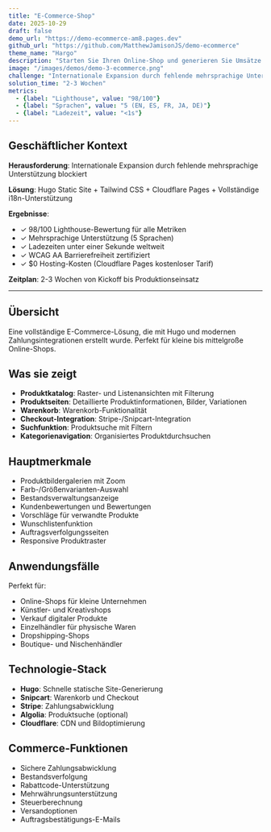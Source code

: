 ```yaml
---
title: "E-Commerce-Shop"
date: 2025-10-29
draft: false
demo_url: "https://demo-ecommerce-am8.pages.dev"
github_url: "https://github.com/MatthewJamisonJS/demo-ecommerce"
theme_name: "Hargo"
description: "Starten Sie Ihren Online-Shop und generieren Sie Umsätze in Wochen, nicht Monaten. Professionelle Produktpräsentationen, reibungslose Checkout-Prozesse und mobiloptimierte Einkaufserlebnisse maximieren Konversionen und reduzieren Warenkorbabbrüche in 5 Sprachen."
image: "/images/demos/demo-3-ecommerce.png"
challenge: "Internationale Expansion durch fehlende mehrsprachige Unterstützung blockiert"
solution_time: "2-3 Wochen"
metrics:
  - {label: "Lighthouse", value: "98/100"}
  - {label: "Sprachen", value: "5 (EN, ES, FR, JA, DE)"}
  - {label: "Ladezeit", value: "<1s"}
---
```


## Geschäftlicher Kontext

**Herausforderung**: Internationale Expansion durch fehlende mehrsprachige Unterstützung blockiert

**Lösung**: Hugo Static Site + Tailwind CSS + Cloudflare Pages + Vollständige i18n-Unterstützung

**Ergebnisse**:
- ✓ 98/100 Lighthouse-Bewertung für alle Metriken
- ✓ Mehrsprachige Unterstützung (5 Sprachen)
- ✓ Ladezeiten unter einer Sekunde weltweit
- ✓ WCAG AA Barrierefreiheit zertifiziert
- ✓ $0 Hosting-Kosten (Cloudflare Pages kostenloser Tarif)

**Zeitplan**: 2-3 Wochen von Kickoff bis Produktionseinsatz

---

## Übersicht

Eine vollständige E-Commerce-Lösung, die mit Hugo und modernen Zahlungsintegrationen erstellt wurde. Perfekt für kleine bis mittelgroße Online-Shops.

## Was sie zeigt

- **Produktkatalog**: Raster- und Listenansichten mit Filterung
- **Produktseiten**: Detaillierte Produktinformationen, Bilder, Variationen
- **Warenkorb**: Warenkorb-Funktionalität
- **Checkout-Integration**: Stripe-/Snipcart-Integration
- **Suchfunktion**: Produktsuche mit Filtern
- **Kategorienavigation**: Organisiertes Produktdurchsuchen

## Hauptmerkmale

- Produktbildergalerien mit Zoom
- Farb-/Größenvarianten-Auswahl
- Bestandsverwaltungsanzeige
- Kundenbewertungen und Bewertungen
- Vorschläge für verwandte Produkte
- Wunschlistenfunktion
- Auftragsverfolgungsseiten
- Responsive Produktraster

## Anwendungsfälle

Perfekt für:
- Online-Shops für kleine Unternehmen
- Künstler- und Kreativshops
- Verkauf digitaler Produkte
- Einzelhändler für physische Waren
- Dropshipping-Shops
- Boutique- und Nischenhändler

## Technologie-Stack

- **Hugo**: Schnelle statische Site-Generierung
- **Snipcart**: Warenkorb und Checkout
- **Stripe**: Zahlungsabwicklung
- **Algolia**: Produktsuche (optional)
- **Cloudflare**: CDN und Bildoptimierung

## Commerce-Funktionen

- Sichere Zahlungsabwicklung
- Bestandsverfolgung
- Rabattcode-Unterstützung
- Mehrwährungsunterstützung
- Steuerberechnung
- Versandoptionen
- Auftragsbestätigungs-E-Mails
